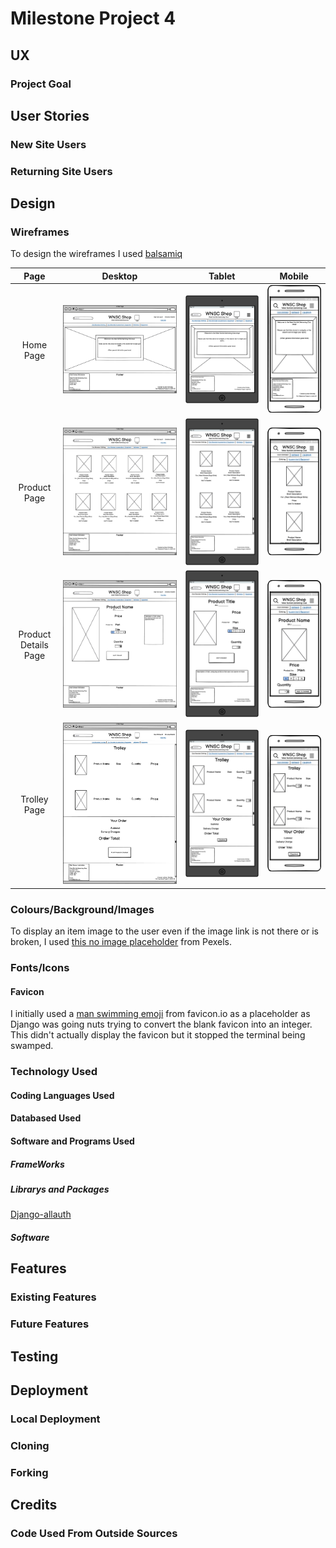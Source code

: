 # Milestone Project 4

## UX

### Project Goal

## User Stories

### New Site Users

### Returning Site Users

## Design

### Wireframes

To design the wireframes I used [balsamiq]()

| Page | Desktop | Tablet | Mobile |
| :---: | :---: | :---: | :---: |
| Home Page | ![screenshot of home page desktop wireframe](/readme-documentation/wireframes/Home%20Page%20-%20Desktop.png) | ![screenshot of home page tablet wireframe](/readme-documentation/wireframes/Home%20Page%20-%20Tablet.png) | ![screenshot of home page mobile wireframe](/readme-documentation/wireframes/Home%20Page%20-%20Mobile.png) |
| Product Page | ![screenshot of product page desktop wireframe](/readme-documentation/wireframes/Product%20Page%20-%20Desktop.png) | ![screenshot of product page tablet wireframe](/readme-documentation/wireframes/Product%20Page%20-%20Tablet.png) | ![screenshot of product page mobile wireframe](/readme-documentation/wireframes/Product%20Page%20-%20Mobile.png) |
| Product Details Page | ![screenshot of product details page desktop wireframe](/readme-documentation/wireframes/Product%20Detail%20Page%20-%20Desktop.png) | ![screenshot of product details page tablet wireframe](/readme-documentation/wireframes/Product%20Details%20Page%20-%20Tablet.png) | ![screenshot of product details page mobile wireframe](/readme-documentation/wireframes/Product%20Detail%20Page%20-%20Mobile.png) |
| Trolley Page | ![screenshot of trolley page desktop wireframe](/readme-documentation/wireframes/Trolley%20Page%20-%20Desktop.png) | ![screenshot of trolley page tablet wireframe](/readme-documentation/wireframes/Trolley%20Page%20-%20Tablet.png) | ![screenshot of trolley page mobile wireframe](/readme-documentation/wireframes/Trolley%20Page%20-%20Mobile.png) |

### Colours/Background/Images

To display an item image to the user even if the image link is not there or is broken, I used [this no image placeholder](https://www.pexels.com/photo/autumn-camping-28216688/) from Pexels. 

### Fonts/Icons

#### Favicon

I initially used a [man swimming emoji](https://favicon.io/emoji-favicons/person-swimming) from favicon.io as a placeholder as Django was going nuts trying to convert the blank favicon into an integer. This didn't actually display the favicon but it stopped the terminal being swamped.

### Technology Used

#### Coding Languages Used

#### Databased Used

#### Software and Programs Used

##### FrameWorks

##### Librarys and Packages

[Django-allauth](https://docs.allauth.org/en/latest/index.html)

##### Software

## Features

### Existing Features

### Future Features

## Testing

## Deployment

### Local Deployment

### Cloning

### Forking

## Credits

### Code Used From Outside Sources